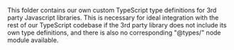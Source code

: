 This folder contains our own custom TypeScript type definitions for 3rd party Javascript libraries.
This is necessary for ideal integration with the rest of our TypeScript codebase if the 3rd party library does not
include its own type definitions, and there is also no corresponding "@types/" node module available.
